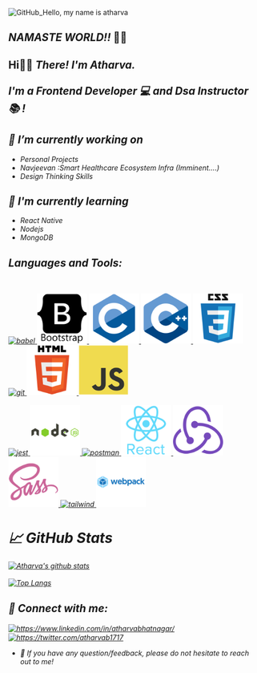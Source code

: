 ![GitHub_Hello, my name is atharva](https://user-images.githubusercontent.com/99113156/233770432-10551b00-c47e-4020-9a1c-97c0a1915d12.png)
<h2> <i><em>NAMASTE WORLD!!</em></i> 🚀🚀 </h2>
<h2>Hi👋🏻 <i>There! I'm Atharva.<i/> <br><br>
 I'm a Frontend Developer 💻 and  Dsa Instructor 📚 !</h2>
            <h2>🔭 I’m currently working on </h2>
           <ul>
    <li>Personal Projects</li>
    <li>Navjeevan :Smart Healthcare Ecosystem Infra (Imminent....)</li>
    <li>Design Thinking Skills</li>
</ul>

<h2>🌱 I'm currently learning</h2>
<ul>
    <li>React Native</li>
    <li>Nodejs</li>
    <li>MongoDB</li>
</ul>

<h2 align="left"><i><b>Languages and Tools:</b></i></h2><br>
<p align="left"> <a href="https://babeljs.io/" target="_blank" rel="noreferrer"> <img
            src="https://www.vectorlogo.zone/logos/babeljs/babeljs-icon.svg" alt="babel" width="100" height="100" /> </a> 
    <a href="https://getbootstrap.com" target="_blank" rel="noreferrer"> <img
            src="https://raw.githubusercontent.com/devicons/devicon/master/icons/bootstrap/bootstrap-plain-wordmark.svg"
            alt="bootstrap" width="100" height="100" /> </a> 
            <a href="https://www.cprogramming.com/" target="_blank"
        rel="noreferrer"> <img src="https://raw.githubusercontent.com/devicons/devicon/master/icons/c/c-original.svg"
            alt="c" width="100" height="100" /> </a>
             <a href="https://www.w3schools.com/cpp/" target="_blank"
        rel="noreferrer"> <img
            src="https://raw.githubusercontent.com/devicons/devicon/master/icons/cplusplus/cplusplus-original.svg"
            alt="cplusplus" width="100" height="100" /> </a>
             <a href="https://www.w3schools.com/css/" target="_blank"
        rel="noreferrer"> <img
            src="https://raw.githubusercontent.com/devicons/devicon/master/icons/css3/css3-original-wordmark.svg"
            alt="css3" width="100" height="100" /> </a> 
            <a href="https://git-scm.com/" target="_blank" rel="noreferrer">
        <img src="https://www.vectorlogo.zone/logos/git-scm/git-scm-icon.svg" alt="git" width="100" height="100" /> </a>
    <a href="https://www.w3.org/html/" target="_blank" rel="noreferrer"> <img
            src="https://raw.githubusercontent.com/devicons/devicon/master/icons/html5/html5-original-wordmark.svg"
            alt="html5" width="100" height="100" /> </a> 
            <a href="https://developer.mozilla.org/en-US/docs/Web/JavaScript"
        target="_blank" rel="noreferrer"> <img
            src="https://raw.githubusercontent.com/devicons/devicon/master/icons/javascript/javascript-original.svg"
            alt="javascript" width="100" height="100" /> </a> <br><br>
             <a href="https://jestjs.io" target="_blank"
        rel="noreferrer"> <img src="https://www.vectorlogo.zone/logos/jestjsio/jestjsio-icon.svg" alt="jest" width="100"
            height="100" /> </a> <a href="https://nodejs.org" target="_blank" rel="noreferrer"> <img
            src="https://raw.githubusercontent.com/devicons/devicon/master/icons/nodejs/nodejs-original-wordmark.svg"
            alt="nodejs" width="100" height="100" /> </a>
             <a href="https://postman.com" target="_blank" rel="noreferrer">
        <img src="https://www.vectorlogo.zone/logos/getpostman/getpostman-icon.svg" alt="postman" width="100"
            height="100" /> </a> <a href="https://reactjs.org/" target="_blank" rel="noreferrer"> <img
            src="https://raw.githubusercontent.com/devicons/devicon/master/icons/react/react-original-wordmark.svg"
            alt="react" width="100" height="100" /> </a> 
            <a href="https://redux.js.org" target="_blank" rel="noreferrer"> <img
            src="https://raw.githubusercontent.com/devicons/devicon/master/icons/redux/redux-original.svg" alt="redux"
            width="100" height="100" /> </a> 
            <a href="https://sass-lang.com" target="_blank" rel="noreferrer"> <img
            src="https://raw.githubusercontent.com/devicons/devicon/master/icons/sass/sass-original.svg" alt="sass"
            width="100" height="100" /> </a>
             <a href="https://tailwindcss.com/" target="_blank" rel="noreferrer"> <img
            src="https://www.vectorlogo.zone/logos/tailwindcss/tailwindcss-icon.svg" alt="tailwind" width="100"
            height="100" /> </a>
             <a href="https://webpack.js.org" target="_blank" rel="noreferrer"> <img
            src="https://raw.githubusercontent.com/devicons/devicon/d00d0969292a6569d45b06d3f350f463a0107b0d/icons/webpack/webpack-original-wordmark.svg"
            alt="webpack" width="100" height="100" /> 
        </a> </p>
</div>
<h1>📈 GitHub Stats </h1>

[![Atharva's github stats](https://github-readme-stats.vercel.app/api?username=AtharvaBhatnagar&count_private=true&show_icons=true&theme=radical&hide_rank=false)](https://github.com/AtharvaBhatnagar/github-readme-stats)
<br><br>
[![Top Langs](https://github-readme-stats.vercel.app/api/top-langs/?username=AtharvaBhatnagar&theme=radical)](https://github.com/AtharvaBhatnagar/github-readme-stats)

<h2 align="left">🤝 Connect with me:</h2>
<p align="left">
<a href="https://linkedin.com/in/https://www.linkedin.com/in/atharvabhatnagar/" target="blank"><img align="center" src="https://raw.githubusercontent.com/rahuldkjain/github-profile-readme-generator/master/src/images/icons/Social/linked-in-alt.svg" alt="https://www.linkedin.com/in/atharvabhatnagar/" height="30" width="40" /></a> &nbsp&nbsp
 <a href="https://twitter.com/https://twitter.com/atharvab1717" target="blank"><img align="center" src="https://raw.githubusercontent.com/rahuldkjain/github-profile-readme-generator/master/src/images/icons/Social/twitter.svg" alt="https://twitter.com/atharvab1717" height="30" width="40" /></a>
</p>
<ul><li>💬 If you have any question/feedback, please do not hesitate to reach out to me!</li></ul>
